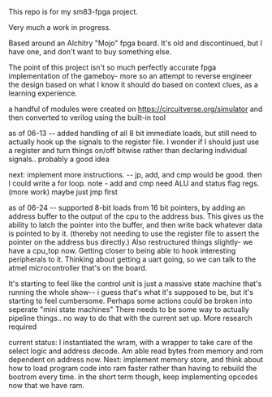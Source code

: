 This repo is for my sm83-fpga project.

Very much a work in progress.

Based around an Alchitry "Mojo" fpga board. It's old and discontinued, but I have one, and don't want to buy something else.

The point of this project isn't so much perfectly accurate fpga implementation of the gameboy-
more so an attempt to reverse engineer the design based on what I know it should do based on context clues, as a learning experience.

a handful of modules were created on https://circuitverse.org/simulator and then converted to verilog using the built-in tool

as of 06-13 -- added handling of all 8 bit immediate loads, but still need to actually
hook up the signals to the register file. I wonder if I should just use a register
and turn things on/off bitwise rather than declaring individual signals.. probably a good idea

next: implement more instructions. -- jp, add, and cmp would be good. 
then I could write a for loop. 
note - add and cmp need ALU and status flag regs. (more work)
maybe just jmp first 

as of 06-24 -- supported 8-bit loads from 16 bit pointers, by adding an address buffer to the output of the cpu to the address bus.
This gives us the ability to latch the pointer into the buffer, and then write back whatever data is pointed to by it. 
(thereby not needing to use the register file to assert the pointer on the address bus directly.)
Also restructured things slightly- we have a cpu_top now. Getting closer to being able to hook interesting peripherals to it. 
Thinking about getting a uart going, so we can talk to the atmel microcontroller that's on the board. 

It's starting to feel like the control unit is just a massive state machine that's running the whole show-- i guess that's 
what it's supposed to be, but it's starting to feel cumbersome. Perhaps some actions could be broken into seperate "mini state machines"
There needs to be some way to actually pipeline things.. no way to do that with the current set up. More research required

current status: 
I instantiated the wram, with a wrapper to take care of the select logic and address decode. Am able read bytes from memory and rom dependent on address now. Next: implement memory store, and think about how to load program code into ram faster rather than having to rebuild the bootrom every time. 
in the short term though, keep implementing opcodes now that we have ram.
